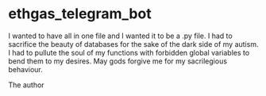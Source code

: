 # ethgas_telegram_bot
I wanted to have all in one file and I wanted it to be a .py file. I had to sacrifice the beauty of databases for the sake of the dark side of my autism. I had to pullute the soul of my functions with forbidden global variables to bend them to my desires. May gods forgive me for my sacrilegious behaviour.

The author

